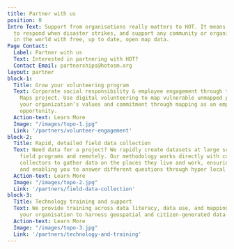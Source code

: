 ```yaml
---
title: Partner with us
position: 0
Intro Text: Support from organisations really matters to HOT. It means we can be ready
  to respond when disaster strikes, and support any community or organisation anywhere
  in the world with free, up to date, open map data.
Page Contact:
  Label: Partner with us
  Text: Interested in partnering with HOT?
  Contact Email: partnerships@hotosm.org
layout: partner
block-1:
  Title: Grow your volunteering program
  Text: Corporate social responsibility & employee engagement through the Missing
    Maps project. Use digital volunteering to map vulnerable unmapped places. Demonstrate
    your organization’s values and commitment through mapping as an employee volunteering
    opportunity.
  Action-text: Learn More
  Image: "/images/topo-1.jpg"
  Link: '/partners/volunteer-engagement'
block-2:
  Title: Rapid, detailed field data collection
  Text: Need data for a project? We rapidly create datasets at large scale, both in
    field programs and remotely. Our methodology works directly with community data
    collectors to gather data on the places they live and work, ensuring data accuracy,
    and enabling you to answer different questions through hyper local knowledge.
  Action-text: Learn More
  Image: "/images/topo-2.jpg"
  Link: '/partners/field-data-collection'
block-3:
  Title: Technology training and support
  Text: We provide training across data literacy, data use, and mapping, to strengthen
    your organisation to harness geospatial and citizen-generated data.
  Action-text: Learn More
  Image: "/images/topo-3.jpg"
  Link: '/partners/technology-and-training'
---
```


